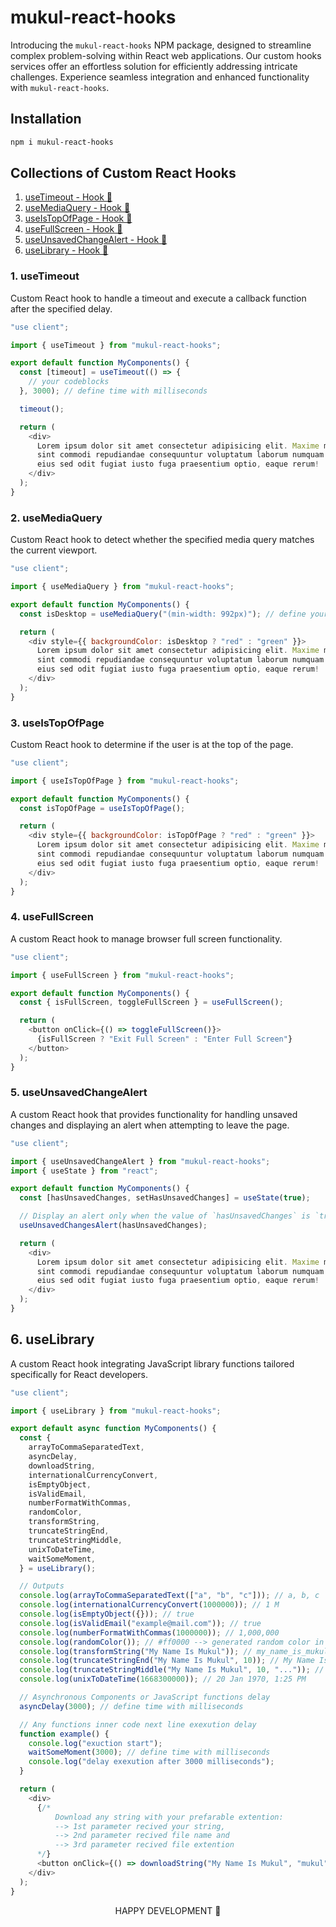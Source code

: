 # mukul-react-hooks

Introducing the `mukul-react-hooks` NPM package, designed to streamline complex problem-solving within React web applications. Our custom hooks services offer an effortless solution for efficiently addressing intricate challenges. Experience seamless integration and enhanced functionality with `mukul-react-hooks`.

## Installation

```sh
npm i mukul-react-hooks
```

## Collections of Custom React Hooks

1. [useTimeout - Hook 🚀](#1-usetimeout)
2. [useMediaQuery - Hook 🚀](#2-usemediaquery)
3. [useIsTopOfPage - Hook 🚀](#3-useistopofpage)
4. [useFullScreen - Hook 🚀](#4-usefullscreen)
5. [useUnsavedChangeAlert - Hook 🚀](#5-useunsavedchangealert)
6. [useLibrary - Hook 🚀](#6-uselibrary)

### 1. useTimeout

Custom React hook to handle a timeout and execute a callback function after the specified delay.

```js
"use client";

import { useTimeout } from "mukul-react-hooks";

export default function MyComponents() {
  const [timeout] = useTimeout(() => {
    // your codeblocks
  }, 3000); // define time with milliseconds

  timeout();

  return (
    <div>
      Lorem ipsum dolor sit amet consectetur adipisicing elit. Maxime mollitia, molestiae quas vel
      sint commodi repudiandae consequuntur voluptatum laborum numquam blanditiis harum quisquam
      eius sed odit fugiat iusto fuga praesentium optio, eaque rerum!
    </div>
  );
}
```

### 2. useMediaQuery

Custom React hook to detect whether the specified media query matches the current viewport.

```js
"use client";

import { useMediaQuery } from "mukul-react-hooks";

export default function MyComponents() {
  const isDesktop = useMediaQuery("(min-width: 992px)"); // define your preferable breakpoints

  return (
    <div style={{ backgroundColor: isDesktop ? "red" : "green" }}>
      Lorem ipsum dolor sit amet consectetur adipisicing elit. Maxime mollitia, molestiae quas vel
      sint commodi repudiandae consequuntur voluptatum laborum numquam blanditiis harum quisquam
      eius sed odit fugiat iusto fuga praesentium optio, eaque rerum!
    </div>
  );
}
```

### 3. useIsTopOfPage

Custom React hook to determine if the user is at the top of the page.

```js
"use client";

import { useIsTopOfPage } from "mukul-react-hooks";

export default function MyComponents() {
  const isTopOfPage = useIsTopOfPage();

  return (
    <div style={{ backgroundColor: isTopOfPage ? "red" : "green" }}>
      Lorem ipsum dolor sit amet consectetur adipisicing elit. Maxime mollitia, molestiae quas vel
      sint commodi repudiandae consequuntur voluptatum laborum numquam blanditiis harum quisquam
      eius sed odit fugiat iusto fuga praesentium optio, eaque rerum!
    </div>
  );
}
```

### 4. useFullScreen

A custom React hook to manage browser full screen functionality.

```js
"use client";

import { useFullScreen } from "mukul-react-hooks";

export default function MyComponents() {
  const { isFullScreen, toggleFullScreen } = useFullScreen();

  return (
    <button onClick={() => toggleFullScreen()}>
      {isFullScreen ? "Exit Full Screen" : "Enter Full Screen"}
    </button>
  );
}
```

### 5. useUnsavedChangeAlert

A custom React hook that provides functionality for handling unsaved changes and displaying an alert when attempting to leave the page.

```js
"use client";

import { useUnsavedChangeAlert } from "mukul-react-hooks";
import { useState } from "react";

export default function MyComponents() {
  const [hasUnsavedChanges, setHasUnsavedChanges] = useState(true);

  // Display an alert only when the value of `hasUnsavedChanges` is `true`.
  useUnsavedChangesAlert(hasUnsavedChanges);

  return (
    <div>
      Lorem ipsum dolor sit amet consectetur adipisicing elit. Maxime mollitia, molestiae quas vel
      sint commodi repudiandae consequuntur voluptatum laborum numquam blanditiis harum quisquam
      eius sed odit fugiat iusto fuga praesentium optio, eaque rerum!
    </div>
  );
}
```

## 6. useLibrary

A custom React hook integrating JavaScript library functions tailored specifically for React developers.

```js
"use client";

import { useLibrary } from "mukul-react-hooks";

export default async function MyComponents() {
  const {
    arrayToCommaSeparatedText,
    asyncDelay,
    downloadString,
    internationalCurrencyConvert,
    isEmptyObject,
    isValidEmail,
    numberFormatWithCommas,
    randomColor,
    transformString,
    truncateStringEnd,
    truncateStringMiddle,
    unixToDateTime,
    waitSomeMoment,
  } = useLibrary();

  // Outputs
  console.log(arrayToCommaSeparatedText(["a", "b", "c"])); // a, b, c
  console.log(internationalCurrencyConvert(1000000)); // 1 M
  console.log(isEmptyObject({})); // true
  console.log(isValidEmail("example@mail.com")); // true
  console.log(numberFormatWithCommas(1000000)); // 1,000,000
  console.log(randomColor()); // #ff0000 --> generated random color in hex format
  console.log(transformString("My Name Is Mukul")); // my_name_is_mukul
  console.log(truncateStringEnd("My Name Is Mukul", 10)); // My Name Is...
  console.log(truncateStringMiddle("My Name Is Mukul", 10, "...")); // My ...ukul
  console.log(unixToDateTime(1668300000)); // 20 Jan 1970, 1:25 PM

  // Asynchronous Components or JavaScript functions delay
  asyncDelay(3000); // define time with milliseconds

  // Any functions inner code next line exexution delay
  function example() {
    console.log("exuction start");
    waitSomeMoment(3000); // define time with milliseconds
    console.log("delay exexution after 3000 milliseconds");
  }

  return (
    <div>
      {/* 
          Download any string with your prefarable extention:
          --> 1st parameter recived your string, 
          --> 2nd parameter recived file name and 
          --> 3rd parameter recived file extention
      */}
      <button onClick={() => downloadString("My Name Is Mukul", "mukul", "txt")}>Download</button>
    </div>
  );
}
```

<p align="center">
  HAPPY DEVELOPMENT 🙂
</p>
